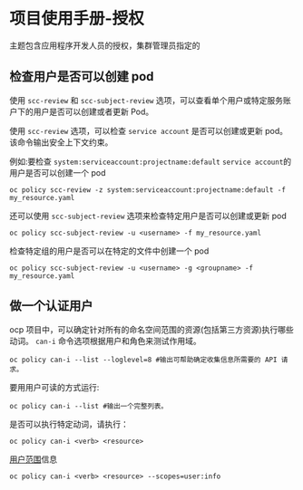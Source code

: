 # 项目使用手册-授权
主题包含应用程序开发人员的授权，集群管理员指定的
## 检查用户是否可以创建 pod
使用 `scc-review` 和 `scc-subject-review` 选项，可以查看单个用户或特定服务账户下的用户是否可以创建或者更新 Pod。

使用 `scc-review` 选项，可以检查 `service account` 是否可以创建或更新 pod。该命令输出安全上下文约束。

例如:要检查 `system:serviceaccount:projectname:default` `service account`的用户是否可以创建一个 pod

	oc policy scc-review -z system:serviceaccount:projectname:default -f my_resource.yaml
还可以使用 `scc-subject-review` 选项来检查特定用户是否可以创建或更新 pod

	oc policy scc-subject-review -u <username> -f my_resource.yaml
	
检查特定组的用户是否可以在特定的文件中创建一个 pod

	oc policy scc-subject-review -u <username> -g <groupname> -f my_resource.yaml
## 做一个认证用户
ocp 项目中，可以确定针对所有的命名空间范围的资源(包括第三方资源)执行哪些动词。 `can-i` 命令选项根据用户和角色来测试作用域。

	oc policy can-i --list --loglevel=8 #输出可帮助确定收集信息所需要的 API 请求。
要用用户可读的方式运行:

	oc policy can-i --list #输出一个完整列表。
是否可以执行特定动词，请执行：

	oc policy can-i <verb> <resource>
[用户范围](https://docs.openshift.org/latest/admin_guide/scoped_tokens.html#admin-guide-scoped-tokens-user-scopes)信息

	oc policy can-i <verb> <resource> --scopes=user:info